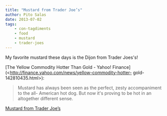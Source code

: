 ```yaml
---
title: "Mustard from Trader Joe’s"
author: Pito Salas
date: 2013-07-02
tags:
    - con-tagdiments
    - food
    - mustard
    - trader-joes
---
```




My favorite mustard these days is the Dijon from Trader Joes's!

[The Yellow Commodity Hotter Than Gold - Yahoo!
Finance](<http://finance.yahoo.com/news/yellow-commodity-hotter-
gold-142810435.html>):

> Mustard has always been seen as the perfect, zesty accompaniment to the all-
> American hot dog. But now it's proving to be hot in an altogether different
> sense.




[Mustard from Trader Joe’s](None)
